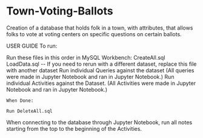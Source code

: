 # Town-Voting-Ballots
Creation of a database that holds folk in a town, with attributes, that allows folks to vote at voting centers on specific questions on certain ballots.

USER GUIDE
To run:

Run these files in this order in MySQL Workbench:
	CreateAll.sql
	LoadData.sql -- If you need to rerun with a different dataset, 
		replace this file with another dataset
	Run individual Queries against the dataset
	(All queries were made in Jupyter Notebook and ran in Jupyter Notebook.)
	Run individual Activities against the Dataset.
	(All Activities were made in Jupyter Notebook and ran in Jupyter Notebook.)

	When Done:

	Run DeleteAll.sql


When connecting to the database through Jupyter Notebook, run all notes
starting from the top to the beginning of the Activities. 

